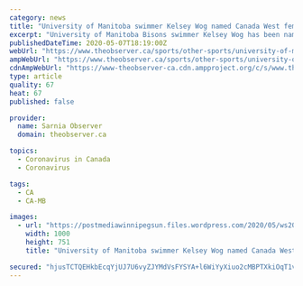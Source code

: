 ```yaml
---
category: news
title: "University of Manitoba swimmer Kelsey Wog named Canada West female athlete of the year"
excerpt: "University of Manitoba Bisons swimmer Kelsey Wog has been named the Canada West ... which have been moved to 2021 because of the coronavirus pandemic. Wog is the first Bison to be named Canada West female athlete of the year and she could join Terri-Lee Johannesson (basketball) as the only women from the school to win the national award."
publishedDateTime: 2020-05-07T18:19:00Z
webUrl: "https://www.theobserver.ca/sports/other-sports/university-of-manitoba-swimmer-kelsey-wog-named-canada-west-female-athlete-of-the-year/wcm/5a771d62-a93a-4b1d-aed7-b5e50421c93c"
ampWebUrl: "https://www.theobserver.ca/sports/other-sports/university-of-manitoba-swimmer-kelsey-wog-named-canada-west-female-athlete-of-the-year/wcm/5a771d62-a93a-4b1d-aed7-b5e50421c93c/amp"
cdnAmpWebUrl: "https://www-theobserver-ca.cdn.ampproject.org/c/s/www.theobserver.ca/sports/other-sports/university-of-manitoba-swimmer-kelsey-wog-named-canada-west-female-athlete-of-the-year/wcm/5a771d62-a93a-4b1d-aed7-b5e50421c93c/amp"
type: article
quality: 67
heat: 67
published: false

provider:
  name: Sarnia Observer
  domain: theobserver.ca

topics:
  - Coronavirus in Canada
  - Coronavirus

tags:
  - CA
  - CA-MB

images:
  - url: "https://postmediawinnipegsun.files.wordpress.com/2020/05/ws20180307cp07_62702284-e1588874591805.jpg"
    width: 1000
    height: 751
    title: "University of Manitoba swimmer Kelsey Wog named Canada West female athlete of the year"

secured: "hjusTCTQEHkbEcqYjUJ7U6vyZJYMdVsFYSYA+l6WiYyXiuo2cMBPTXkiOqT1vr6BrwvuUClCHRjuwXavwuxOE0wBVAfjQNN3J/+TV3nszRyPawTs9NTeRkAlWCryWFENX+KzPML/0++0FwFlPhwBbqfkk3sEIz/ojGVIV3IHTJhSPt6NZpjjCfxIb4YVZMzpSpe3sYyOe7WLhpPd1V7e6lRhXmMiSRzudncVN+nsS+CWiqBA9aOeGdvXcfjZFzlUYwnYZOn2WRQfxyp9p+Mp2IPhTqgf8Yz2mqhmdpvIyDCM3QqFd+V/OAlqPkbyhQ2R;UaPUMml/XBHZDiQIbFwIMw=="
---
```


